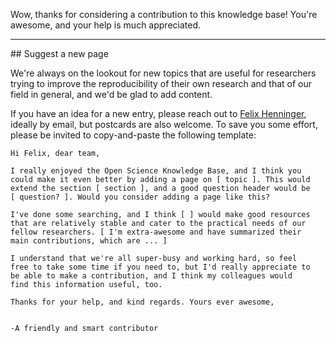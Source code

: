 Wow, thanks for considering a contribution to this knowledge base! You're awesome, and your help is much appreciated.

----

## Suggest a new page

We're always on the lookout for new topics that are useful for researchers trying to improve the reproducibility of their own research and that of our field in general, and we'd be glad to add content.

If you have an idea for a new entry, please reach out to [Felix Henninger](http://felixhenninger.com), ideally by email, but postcards are also welcome. To save you some effort, please be invited to copy-and-paste the following template:

    Hi Felix, dear team,

    I really enjoyed the Open Science Knowledge Base, and I think you 
    could make it even better by adding a page on [ topic ]. This would
    extend the section [ section ], and a good question header would be
    [ question? ]. Would you consider adding a page like this?
    
    I've done some searching, and I think [ ] would make good resources
    that are relatively stable and cater to the practical needs of our
    fellow researchers. [ I'm extra-awesome and have summarized their
    main contributions, which are ... ]
    
    I understand that we're all super-busy and working hard, so feel
    free to take some time if you need to, but I'd really appreciate to 
    be able to make a contribution, and I think my colleagues would 
    find this information useful, too.
    
    Thanks for your help, and kind regards. Yours ever awesome,
    
    
    -A friendly and smart contributor